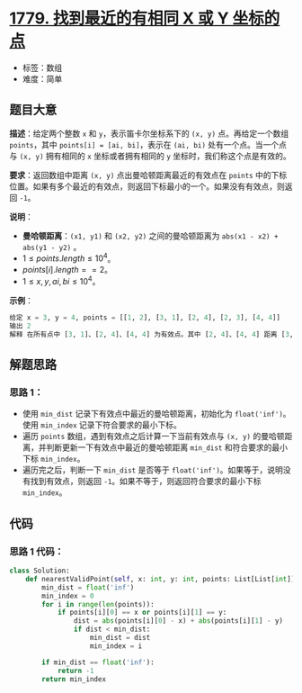 # [1779. 找到最近的有相同 X 或 Y 坐标的点](https://leetcode-cn.com/problems/find-nearest-point-that-has-the-same-x-or-y-coordinate/)

- 标签：数组
- 难度：简单

## 题目大意

**描述**：给定两个整数 `x` 和 `y`，表示笛卡尔坐标系下的 `(x, y)` 点。再给定一个数组 `points`，其中 `points[i] = [ai, bi]`，表示在 `(ai, bi)` 处有一个点。当一个点与 `(x, y)` 拥有相同的 `x` 坐标或者拥有相同的 `y` 坐标时，我们称这个点是有效的。

**要求**：返回数组中距离 `(x, y)` 点出曼哈顿距离最近的有效点在 `points` 中的下标位置。如果有多个最近的有效点，则返回下标最小的一个。如果没有有效点，则返回 `-1`。

**说明**：

- **曼哈顿距离**：`(x1, y1)` 和 `(x2, y2)` 之间的曼哈顿距离为 `abs(x1 - x2) + abs(y1 - y2)` 。
- $1 \le points.length \le 10^4$。
- $points[i].length == 2$。
- $1 \le x, y, ai, bi \le 10^4$。

**示例**：

```Python
给定 x = 3, y = 4, points = [[1, 2], [3, 1], [2, 4], [2, 3], [4, 4]]
输出 2
解释 在所有点中 [3, 1]、[2, 4]、[4, 4] 为有效点。其中 [2, 4]、[4, 4] 距离 [3, 4] 曼哈顿距离最近，都为 1。[2, 4] 下标最小，所以返回 2。
```

## 解题思路

### 思路 1：

- 使用 `min_dist` 记录下有效点中最近的曼哈顿距离，初始化为 `float('inf')`。使用 `min_index` 记录下符合要求的最小下标。
- 遍历 `points` 数组，遇到有效点之后计算一下当前有效点与 `(x, y)` 的曼哈顿距离，并判断更新一下有效点中最近的曼哈顿距离 `min_dist` 和符合要求的最小下标 `min_index`。
- 遍历完之后，判断一下 `min_dist` 是否等于 `float('inf')`。如果等于，说明没有找到有效点，则返回 `-1`。如果不等于，则返回符合要求的最小下标 `min_index`。

## 代码

### 思路 1 代码：

```Python
class Solution:
    def nearestValidPoint(self, x: int, y: int, points: List[List[int]]) -> int:
        min_dist = float('inf')
        min_index = 0
        for i in range(len(points)):
            if points[i][0] == x or points[i][1] == y:
                dist = abs(points[i][0] - x) + abs(points[i][1] - y)
                if dist < min_dist:
                    min_dist = dist
                    min_index = i

        if min_dist == float('inf'):
            return -1
        return min_index
```

